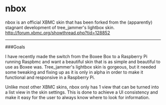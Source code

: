 nbox
====

nbox is an official XBMC skin that has been forked from the (apparently) stagnant development of tree_jammer's lightbox skin. http://forum.xbmc.org/showthread.php?tid=128852

---

###Goals

I have recently made the switch from the Boxee Box to a Raspberry Pi running Raspbmc and want a beautiful skin that is as simple and beautiful to use as Boxee was. Tree_jammer's lightbox skin is gorgeous, but it needed some tweaking and fixing up as it is only in alpha in order to make it functional and responsive in a Raspberry Pi.

Unlike most other XBMC skins, nbox only has 1 view that can be turned into a list view in the skin settings. This is done to achieve a UI consistency and make it easy for the user to always know where to look for information.